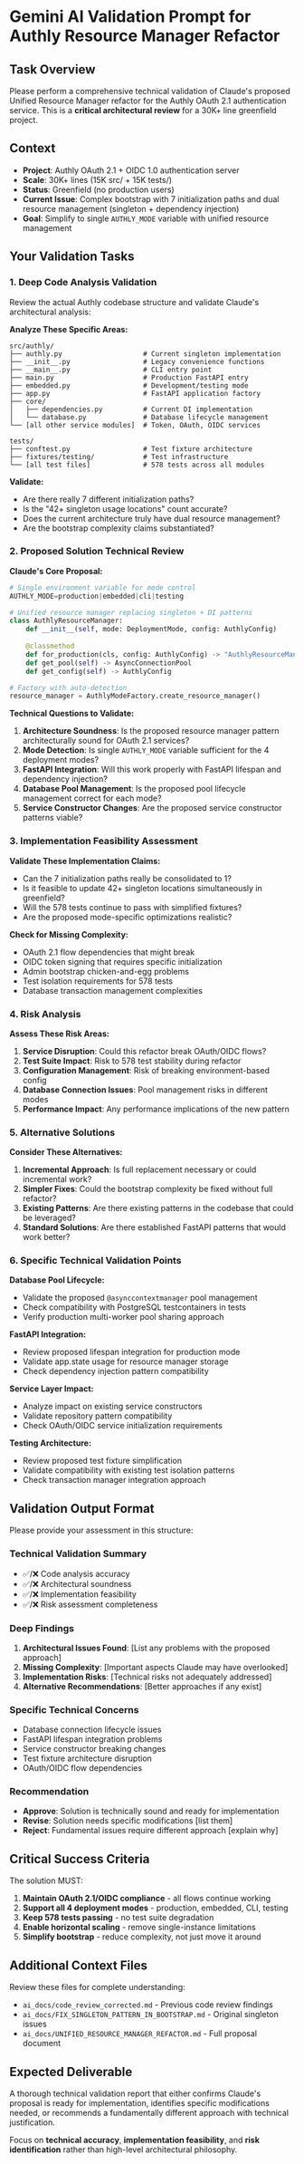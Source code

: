 # Gemini AI Validation Prompt for Authly Resource Manager Refactor

## Task Overview
Please perform a comprehensive technical validation of Claude's proposed Unified Resource Manager refactor for the Authly OAuth 2.1 authentication service. This is a **critical architectural review** for a 30K+ line greenfield project.

## Context
- **Project**: Authly OAuth 2.1 + OIDC 1.0 authentication server
- **Scale**: 30K+ lines (15K src/ + 15K tests/) 
- **Status**: Greenfield (no production users)
- **Current Issue**: Complex bootstrap with 7 initialization paths and dual resource management (singleton + dependency injection)
- **Goal**: Simplify to single `AUTHLY_MODE` variable with unified resource management

## Your Validation Tasks

### 1. **Deep Code Analysis Validation**
Review the actual Authly codebase structure and validate Claude's architectural analysis:

**Analyze These Specific Areas:**
```
src/authly/
├── authly.py                    # Current singleton implementation
├── __init__.py                  # Legacy convenience functions
├── __main__.py                  # CLI entry point
├── main.py                      # Production FastAPI entry
├── embedded.py                  # Development/testing mode
├── app.py                       # FastAPI application factory
├── core/
│   ├── dependencies.py          # Current DI implementation
│   └── database.py              # Database lifecycle management
└── [all other service modules]  # Token, OAuth, OIDC services

tests/
├── conftest.py                  # Test fixture architecture
├── fixtures/testing/            # Test infrastructure
└── [all test files]             # 578 tests across all modules
```

**Validate:**
- Are there really 7 different initialization paths?
- Is the "42+ singleton usage locations" count accurate?
- Does the current architecture truly have dual resource management?
- Are the bootstrap complexity claims substantiated?

### 2. **Proposed Solution Technical Review**

**Claude's Core Proposal:**
```python
# Single environment variable for mode control
AUTHLY_MODE=production|embedded|cli|testing

# Unified resource manager replacing singleton + DI patterns
class AuthlyResourceManager:
    def __init__(self, mode: DeploymentMode, config: AuthlyConfig)
    
    @classmethod
    def for_production(cls, config: AuthlyConfig) -> "AuthlyResourceManager"
    def get_pool(self) -> AsyncConnectionPool
    def get_config(self) -> AuthlyConfig

# Factory with auto-detection
resource_manager = AuthlyModeFactory.create_resource_manager()
```

**Technical Questions to Validate:**
1. **Architecture Soundness**: Is the proposed resource manager pattern architecturally sound for OAuth 2.1 services?
2. **Mode Detection**: Is single `AUTHLY_MODE` variable sufficient for the 4 deployment modes?
3. **FastAPI Integration**: Will this work properly with FastAPI lifespan and dependency injection?
4. **Database Pool Management**: Is the proposed pool lifecycle management correct for each mode?
5. **Service Constructor Changes**: Are the proposed service constructor patterns viable?

### 3. **Implementation Feasibility Assessment**

**Validate These Implementation Claims:**
- Can the 7 initialization paths really be consolidated to 1?
- Is it feasible to update 42+ singleton locations simultaneously in greenfield?
- Will the 578 tests continue to pass with simplified fixtures?
- Are the proposed mode-specific optimizations realistic?

**Check for Missing Complexity:**
- OAuth 2.1 flow dependencies that might break
- OIDC token signing that requires specific initialization
- Admin bootstrap chicken-and-egg problems
- Test isolation requirements for 578 tests
- Database transaction management complexities

### 4. **Risk Analysis**

**Assess These Risk Areas:**
1. **Service Disruption**: Could this refactor break OAuth/OIDC flows?
2. **Test Suite Impact**: Risk to 578 test stability during refactor
3. **Configuration Management**: Risk of breaking environment-based config
4. **Database Connection Issues**: Pool management risks in different modes
5. **Performance Impact**: Any performance implications of the new pattern

### 5. **Alternative Solutions**

**Consider These Alternatives:**
1. **Incremental Approach**: Is full replacement necessary or could incremental work?
2. **Simpler Fixes**: Could the bootstrap complexity be fixed without full refactor?
3. **Existing Patterns**: Are there existing patterns in the codebase that could be leveraged?
4. **Standard Solutions**: Are there established FastAPI patterns that would work better?

### 6. **Specific Technical Validation Points**

**Database Pool Lifecycle:**
- Validate the proposed `@asynccontextmanager` pool management
- Check compatibility with PostgreSQL testcontainers in tests
- Verify production multi-worker pool sharing approach

**FastAPI Integration:**
- Review proposed lifespan integration for production mode
- Validate app.state usage for resource manager storage
- Check dependency injection pattern compatibility

**Service Layer Impact:**
- Analyze impact on existing service constructors
- Validate repository pattern compatibility
- Check OAuth/OIDC service initialization requirements

**Testing Architecture:**
- Review proposed test fixture simplification
- Validate compatibility with existing test isolation patterns
- Check transaction manager integration approach

## Validation Output Format

Please provide your assessment in this structure:

### **Technical Validation Summary**
- ✅/❌ Code analysis accuracy
- ✅/❌ Architectural soundness
- ✅/❌ Implementation feasibility
- ✅/❌ Risk assessment completeness

### **Deep Findings**
1. **Architectural Issues Found**: [List any problems with the proposed approach]
2. **Missing Complexity**: [Important aspects Claude may have overlooked]
3. **Implementation Risks**: [Technical risks not adequately addressed]
4. **Alternative Recommendations**: [Better approaches if any exist]

### **Specific Technical Concerns**
- Database connection lifecycle issues
- FastAPI lifespan integration problems  
- Service constructor breaking changes
- Test fixture architecture disruption
- OAuth/OIDC flow dependencies

### **Recommendation**
- **Approve**: Solution is technically sound and ready for implementation
- **Revise**: Solution needs specific modifications [list them]
- **Reject**: Fundamental issues require different approach [explain why]

## Critical Success Criteria

The solution MUST:
1. **Maintain OAuth 2.1/OIDC compliance** - all flows continue working
2. **Support all 4 deployment modes** - production, embedded, CLI, testing
3. **Keep 578 tests passing** - no test suite degradation
4. **Enable horizontal scaling** - remove single-instance limitations
5. **Simplify bootstrap** - reduce complexity, not just move it around

## Additional Context Files

Review these files for complete understanding:
- `ai_docs/code_review_corrected.md` - Previous code review findings
- `ai_docs/FIX_SINGLETON_PATTERN_IN_BOOTSTRAP.md` - Original singleton issues
- `ai_docs/UNIFIED_RESOURCE_MANAGER_REFACTOR.md` - Full proposal document

## Expected Deliverable

A thorough technical validation report that either confirms Claude's proposal is ready for implementation, identifies specific modifications needed, or recommends a fundamentally different approach with technical justification.

Focus on **technical accuracy**, **implementation feasibility**, and **risk identification** rather than high-level architectural philosophy.
